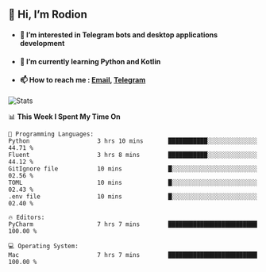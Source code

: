 ## 👋 Hi, I’m Rodion
- #### 👀 I’m interested in Telegram bots and desktop applications development
- #### 🌱 I’m currently learning Python and Kotlin
- #### 📫 How to reach me : [Email](mailto:me@lavn.ml), [Telegram](https://t.me/rodion_gudz)

![Stats](https://github-readme-stats.vercel.app/api?username=rodion-gudz&show_icons=true&theme=github_dark&hide_border=true&hide=issues&count_private=true&layout=compact)


<!--START_SECTION:waka-->
📊 **This Week I Spent My Time On** 

```text
💬 Programming Languages: 
Python                   3 hrs 10 mins       ███████████░░░░░░░░░░░░░░   44.71 % 
Fluent                   3 hrs 8 mins        ███████████░░░░░░░░░░░░░░   44.12 % 
GitIgnore file           10 mins             █░░░░░░░░░░░░░░░░░░░░░░░░   02.56 % 
TOML                     10 mins             █░░░░░░░░░░░░░░░░░░░░░░░░   02.43 % 
.env file                10 mins             █░░░░░░░░░░░░░░░░░░░░░░░░   02.40 % 

🔥 Editors: 
PyCharm                  7 hrs 7 mins        █████████████████████████   100.00 % 

💻 Operating System: 
Mac                      7 hrs 7 mins        █████████████████████████   100.00 % 
```


<!--END_SECTION:waka-->
